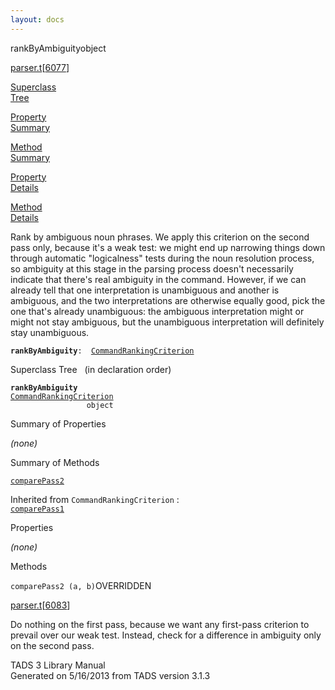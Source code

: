 ```yaml
---
layout: docs
---
```

<span class="title">rankByAmbiguity</span><span class="type">object</span>

[parser.t](../file/parser.t.html)\[[6077](../source/parser.t.html#6077)\]

[Superclass  
Tree](#_SuperClassTree_)

[Property  
Summary](#_PropSummary_)

[Method  
Summary](#_MethodSummary_)

[Property  
Details](#_Properties_)

[Method  
Details](#_Methods_)

<div class="fdesc">

Rank by ambiguous noun phrases. We apply this criterion on the second
pass only, because it's a weak test: we might end up narrowing things
down through automatic "logicalness" tests during the noun resolution
process, so ambiguity at this stage in the parsing process doesn't
necessarily indicate that there's real ambiguity in the command.
However, if we can already tell that one interpretation is unambiguous
and another is ambiguous, and the two interpretations are otherwise
equally good, pick the one that's already unambiguous: the ambiguous
interpretation might or might not stay ambiguous, but the unambiguous
interpretation will definitely stay unambiguous.

**`rankByAmbiguity`**` :   `[`CommandRankingCriterion`](../object/CommandRankingCriterion.html)

</div>

<span id="_SuperClassTree_"></span>

<div class="mjhd">

<span class="hdln">Superclass Tree</span>   (in declaration order)

</div>

**`rankByAmbiguity`**  
[`CommandRankingCriterion`](../object/CommandRankingCriterion.html)  
`                 object`  
<span id="_PropSummary_"></span>

<div class="mjhd">

<span class="hdln">Summary of Properties</span>  

</div>





*(none)* <span id="_MethodSummary_"></span>

<div class="mjhd">

<span class="hdln">Summary of Methods</span>  

</div>

[`comparePass2`](#comparePass2)

Inherited from `CommandRankingCriterion` :  
[`comparePass1`](../object/CommandRankingCriterion.html#comparePass1)

<span id="_Properties_"></span>

<div class="mjhd">

<span class="hdln">Properties</span>  

</div>

*(none)* <span id="_Methods_"></span>

<div class="mjhd">

<span class="hdln">Methods</span>  

</div>

<span id="comparePass2"></span>

`comparePass2 (a, b)`<span class="rem">OVERRIDDEN</span>

[parser.t](../file/parser.t.html)\[[6083](../source/parser.t.html#6083)\]

<div class="desc">

Do nothing on the first pass, because we want any first-pass criterion
to prevail over our weak test. Instead, check for a difference in
ambiguity only on the second pass.

</div>

<div class="ftr">

TADS 3 Library Manual  
Generated on 5/16/2013 from TADS version 3.1.3

</div>

